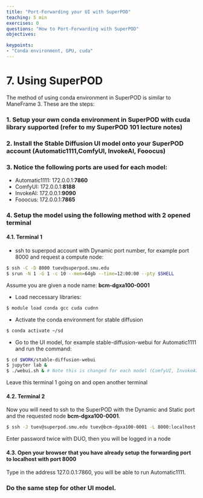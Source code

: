 ```yaml
---
title: "Port-Forwarding your UI with SuperPOD"
teaching: 5 min
exercises: 0
questions: "How to Port-Forwarding with SuperPOD"
objectives:

keypoints:
- "Conda environment, GPU, cuda"
---
```

# 7. Using SuperPOD 

The method of using conda environment in SuperPOD is similar to ManeFrame 3. These are the steps:

### 1. Setup your own conda environment in SuperPOD with cuda library supported (refer to my SuperPOD 101 lecture notes)
### 2. Install the Stable Diffusion UI model onto your SuperPOD account (Automatic1111,ComfyUI, InvokeAI, Fooocus)
### 3. Notice the following ports are used for each model:
  - Automatic1111: 172.0.0.1:**7860**
  - ComfyUI:       172.0.0.1:**8188**
  - InvokeAI:      172.0.0.1:**9090**
  - Fooocus:       172.0.0.1:**7865**
### 4. Setup the model using the following method with 2 opened terminal
#### 4.1. Terminal 1
- ssh to superpod account with Dynamic port number, for example port 8000 and request a compute node:

```bash
$ ssh -C -D 8000 tuev@superpod.smu.edu
$ srun -N 1 -G 1 -c 10 --mem=64gb --time=12:00:00 --pty $SHELL
```
Assume you are given a node name: **bcm-dgxa100-0001**

- Load neccessary libraries:

```bash
$ module load conda gcc cuda cudnn
```

- Activate the conda environment for stable diffusion

```bash
$ conda activate ~/sd
```

- Go to the UI model, for example stable-diffusion-webui for Automatic1111 and run the command:

```bash
$ cd $WORK/stable-diffusion-webui
$ jupyter lab &
$ ./webui.sh & # Note this is changed for each model (ComfyUI, InvokeAI, Fooocus)
```

Leave this terminal 1 going on and open another terminal

#### 4.2. Terminal 2

Now you will need to ssh to the SuperPOD with the Dynamic and Static port and the requested node **bcm-dgxa100-0001**.

```bash
$ ssh -J tuev@superpod.smu.edu tuev@bcm-dgxa100-0001 -L 8000:localhost:8000 -L 7860:localhost:7860
```

Enter password twice with DUO, then you will be logged in a node

#### 4.3. Open your browser that you have already setup the forwarding port to localhost with port 8000

Type in the address 127.0.0.1:7860, you will be able to run Automatic1111.

### Do the same step for other UI model.
